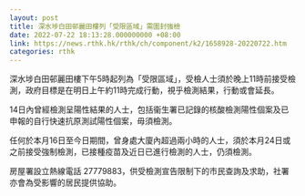 ```yaml
---
layout: post
title: 深水埗白田邨麗田樓列「受限區域」需圍封強檢
date: 2022-07-22 18:13:28.000000000 +08:00
link: https://news.rthk.hk/rthk/ch/component/k2/1658928-20220722.htm
categories: rthk
---
```


深水埗白田邨麗田樓下午5時起列為「受限區域」，受檢人士須於晚上11時前接受檢測，政府目標是在明日上午約11時完成行動，視乎檢測結果，行動或會延長。
 
14日內曾經檢測呈陽性結果的人士，包括衞生署已記錄的核酸檢測陽性個案及已申報的自行快速抗原測試陽性個案，毋須檢測。
 
任何於本月16日至今日期間，曾身處大廈內超過兩小時的人士，須於本月24日或之前接受強制檢測，已接種疫苗及近日已進行檢測的人士，仍須檢測。
 
房屋署設立熱線電話 27779883，供受檢測宣告限制下的市民查詢及求助，社署亦會為受影響的居民提供協助。
